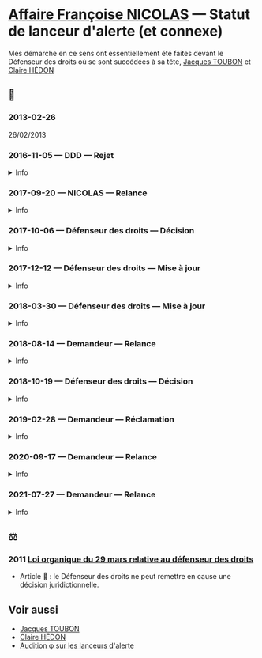 # [Affaire Françoise NICOLAS](fn.md) — Statut de lanceur d'alerte (et connexe)

Mes démarche en ce sens ont essentiellement été faites devant le Défenseur des droits où se sont succédées à sa tête, [Jacques TOUBON](whoswho#toubon) et [Claire HÉDON](whoswho#hedon)

## 📜
### 2013-02-26 

26/02/2013

### 2016-11-05 — DDD — Rejet
<details>
  <summary>Info</summary>

* [piece](../pieces/identifiant/33f3aaf4)
</details>

### 2017-09-20 — NICOLAS — Relance
<details>
  <summary>Info</summary>

* [piece](../pieces/identifiant/7e00f9e)
</details>

### 2017-10-06 — Défenseur des droits — Décision
<details>
  <summary>Info</summary>

* Interlocuteur: Matthieu PHILIPPE
* [piece](../pieces/identifiant/1e441ef6)
</details>

### 2017-12-12 — Défenseur des droits — Mise à jour
<details>
  <summary>Info</summary>

* Interlocuteur: Matthieu PHILIPPE
* [piece](../pieces/identifiant/daa2a08f)
</details>

### 2018-03-30 — Défenseur des droits — Mise à jour
<details>
  <summary>Info</summary>

* [piece](../pieces/identifiant/9542e25d)
</details>

### 2018-08-14 — Demandeur — Relance
<details>
  <summary>Info</summary>

* [piece](../pieces/identifiant/f9f63068)
</details>

### 2018-10-19 — Défenseur des droits — Décision
<details>
  <summary>Info</summary>

* [piece](../pieces/identifiant/9d15d781)
</details>

### 2019-02-28 — Demandeur — Réclamation
<details>
  <summary>Info</summary>

* [piece](../pieces/identifiant/fcb4a39b)
</details>

### 2020-09-17 — Demandeur — Relance
<details>
  <summary>Info</summary>

* [piece](../pieces/identifiant/7e00f9e)
</details>

### 2021-07-27 — Demandeur — Relance 
<details>
  <summary>Info</summary>

* [piece](../pieces/identifiant/5d6695f2)
</details>

## ⚖️
### <a id="loidefdroits"></a>2011 [Loi organique du 29 mars relative au défenseur des droits](https://www.legifrance.gouv.fr/loda/id/JORFTEXT000023781167/2022-02-16/)
* Article 🚧 : le Défenseur des droits ne peut remettre en cause une décision juridictionnelle. 

## Voir aussi
* [Jacques TOUBON](whoswho.md#toubon)
* [Claire HÉDON](whoswho.md#hedon)
* [Audition φ sur les lanceurs d'alerte](https://github.com/francoise-nicolas/audition-phi)

